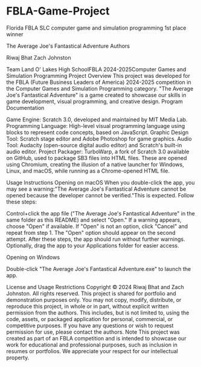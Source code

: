 # FBLA-Game-Project
Florida FBLA SLC computer game and simulation programming 1st place winner

The Average Joe's Fantastical Adventure
Authors

Riwaj Bhat
Zach Johnston

Team
Land O' Lakes High SchoolFBLA 2024-2025Computer Games and Simulation Programming
Project Overview
This project was developed for the FBLA (Future Business Leaders of America) 2024-2025 competition in the Computer Games and Simulation Programming category. "The Average Joe's Fantastical Adventure" is a game created to showcase our skills in game development, visual programming, and creative design.
Program Documentation

Game Engine: Scratch 3.0, developed and maintained by MIT Media Lab.
Programming Language: High-level visual programming language using blocks to represent code concepts, based on JavaScript.
Graphic Design Tool: Scratch stage editor and Adobe Photoshop for game graphics.
Audio Tool: Audacity (open-source digital audio editor) and Scratch's built-in audio editor.
Project Packager: TurboWarp, a fork of Scratch 3.0 available on GitHub, used to package SB3 files into HTML files. These are opened using Chromium, creating the illusion of a native launcher for Windows, Linux, and macOS, while running as a Chrome-opened HTML file.

Usage Instructions
Opening on macOS
When you double-click the app, you may see a warning:"The Average Joe's Fantastical Adventure cannot be opened because the developer cannot be verified."This is expected. Follow these steps:

Control+click the app file ("The Average Joe's Fantastical Adventure" in the same folder as this README) and select "Open."
If a warning appears, choose "Open" if available.
If "Open" is not an option, click "Cancel" and repeat from step 1. The "Open" option should appear on the second attempt.
After these steps, the app should run without further warnings.
Optionally, drag the app to your Applications folder for easier access.

Opening on Windows

Double-click "The Average Joe's Fantastical Adventure.exe" to launch the app.

License and Usage Restrictions
Copyright © 2024 Riwaj Bhat and Zach Johnston. All rights reserved.
This project is shared for portfolio and demonstration purposes only. You may not copy, modify, distribute, or reproduce this project, in whole or in part, without explicit written permission from the authors. This includes, but is not limited to, using the code, assets, or packaged application for personal, commercial, or competitive purposes. If you have any questions or wish to request permission for use, please contact the authors.
Note
This project was created as part of an FBLA competition and is intended to showcase our work for educational and professional purposes, such as inclusion in resumes or portfolios. We appreciate your respect for our intellectual property.
